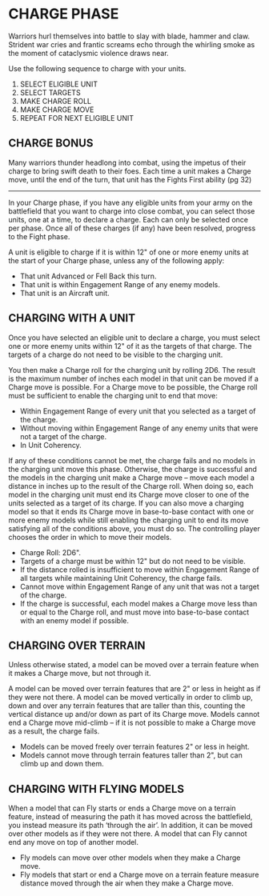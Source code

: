 # CHARGE PHASE 
Warriors hurl themselves into battle to slay with blade, hammer and claw. Strident war cries and frantic 
screams echo through the whirling smoke as the moment of cataclysmic violence draws near. 

Use the following sequence to charge with your units.
1. SELECT ELIGIBLE UNIT
2. SELECT TARGETS
3. MAKE CHARGE ROLL
4. MAKE CHARGE MOVE
5. REPEAT FOR NEXT ELIGIBLE UNIT

## CHARGE BONUS
Many warriors thunder headlong 
into combat, using the impetus of 
their charge to bring swift death to 
their foes.
Each time a unit makes a Charge 
move, until the end of the turn, 
that unit has the Fights First 
ability (pg 32)

___

In your Charge phase, if you have any eligible units from your 
army on the battlefield that you want to charge into close 
combat, you can select those units, one at a time, to declare 
a charge. Each can only be selected once per phase. Once all 
of these charges (if any) have been resolved, progress to the 
Fight phase. 

A unit is eligible to charge if it is within 12" of one or more 
enemy units at the start of your Charge phase, unless any of the 
following apply:
* That unit Advanced or Fell Back this turn.
* That unit is within Engagement Range of any enemy models.
* That unit is an Aircraft unit.

## CHARGING WITH A UNIT
Once you have selected an eligible unit to declare a charge, you 
must select one or more enemy units within 12" of it as the 
targets of that charge. The targets of a charge do not need to be 
visible to the charging unit. 

You then make a Charge roll for the charging unit by rolling 
2D6. The result is the maximum number of inches each model 
in that unit can be moved if a Charge move is possible. For a 
Charge move to be possible, the Charge roll must be sufficient to 
enable the charging unit to end that move:
* Within Engagement Range of every unit that you selected as a 
target of the charge.
* Without moving within Engagement Range of any enemy 
units that were not a target of the charge.
* In Unit Coherency.

If any of these conditions cannot be met, the charge fails and 
no models in the charging unit move this phase. Otherwise, the 
charge is successful and the models in the charging unit make 
a Charge move – move each model a distance in inches up to 
the result of the Charge roll. When doing so, each model in the 
charging unit must end its Charge move closer to one of the 
units selected as a target of its charge. If you can also move a 
charging model so that it ends its Charge move in base-to-base 
contact with one or more enemy models while still enabling the 
charging unit to end its move satisfying all of the conditions 
above, you must do so. The controlling player chooses the order 
in which to move their models.

* Charge Roll: 2D6".
* Targets of a charge must be within 12" but do not need to be visible.
* If the distance rolled is insufficient to move within Engagement 
Range of all targets while maintaining Unit Coherency, the 
charge fails.
* Cannot move within Engagement Range of any unit that was not a 
target of the charge.
* If the charge is successful, each model makes a Charge move less 
than or equal to the Charge roll, and must move into base-to-base 
contact with an enemy model if possible.

## CHARGING OVER TERRAIN
Unless otherwise stated, a model can be moved 
over a terrain feature when it makes a Charge 
move, but not through it.

A model can be moved over terrain features that 
are 2" or less in height as if they were not there. A 
model can be moved vertically in order to climb 
up, down and over any terrain features that are 
taller than this, counting the vertical distance up 
and/or down as part of its Charge move. Models 
cannot end a Charge move mid-climb – if it is not 
possible to make a Charge move as a result, the 
charge fails.
* Models can be moved freely over terrain 
features 2" or less in height.
* Models cannot move through terrain 
features taller than 2", but can climb up and 
down them.

## CHARGING WITH FLYING MODELS
When a model that can Fly starts or ends a Charge 
move on a terrain feature, instead of measuring 
the path it has moved across the battlefield, you 
instead measure its path ‘through the air’. In 
addition, it can be moved over other models as if 
they were not there. A model that can Fly cannot 
end any move on top of another model.
* Fly models can move over other models 
when they make a Charge move.
* Fly models that start or end a Charge move 
on a terrain feature measure distance 
moved through the air when they make a 
Charge move.